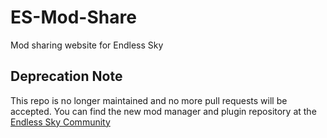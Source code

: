 # ES-Mod-Share
Mod sharing website for Endless Sky

## Deprecation Note
This repo is no longer maintained and no more pull requests will be accepted. You can find the new mod manager and plugin repository at the [Endless Sky Community](https://github.com/EndlessSkyCommunity)
